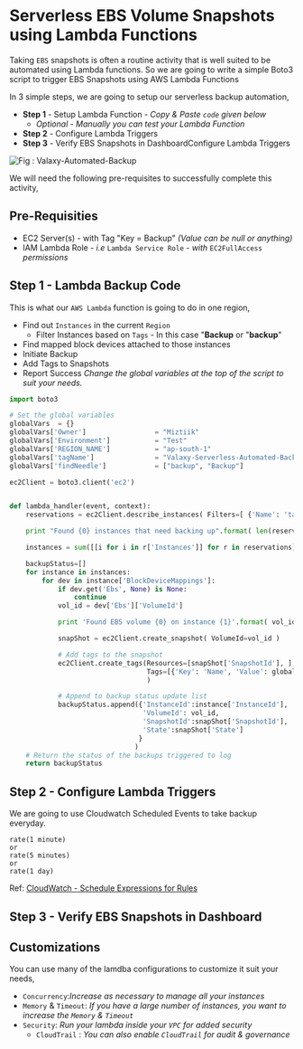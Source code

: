 # Serverless EBS Volume Snapshots using Lambda Functions
Taking `EBS` snapshots is often a routine activity that is well suited to be automated using Lambda functions. So we are going to write a simple Boto3 script to trigger EBS Snapshots using AWS Lambda Functions

In 3 simple steps, we are going to setup our serverless backup automation,
- **Step 1** - Setup Lambda Function - _Copy & Paste `code` given below_
  - _Optional - Manually you can test your Lambda Function_
- **Step 2** - Configure Lambda Triggers
- **Step 3** - Verify EBS Snapshots in DashboardConfigure Lambda Triggers

![Fig : Valaxy-Automated-Backup](https://raw.githubusercontent.com/miztiik/serverless-backup/master/images/Serverless-Backup.jpg)

We will need the following pre-requisites to successfully complete this activity,
## Pre-Requisities
- EC2 Server(s) - with Tag "Key = Backup" _(Value can be null or anything)_
- IAM Lambda Role - _i.e_ `Lambda Service Role` - _with_ `EC2FullAccess` _permissions_


## Step 1 - Lambda Backup Code
This is what our `AWS Lambda` function is going to do in one region,
- Find out `Instances` in the current `Region`
  - Filter Instances based on `Tags` - In this case "**Backup** or "**backup**"
- Find mapped block devices attached to those instances
- Initiate Backup
- Add Tags to Snapshots
- Report Success
_Change the global variables at the top of the script to suit your needs._
```py
import boto3

# Set the global variables
globalVars  = {}
globalVars['Owner']                 = "Miztiik"
globalVars['Environment']           = "Test"
globalVars['REGION_NAME']           = "ap-south-1"
globalVars['tagName']               = "Valaxy-Serverless-Automated-Backup"
globalVars['findNeedle']            = ["backup", "Backup"]

ec2Client = boto3.client('ec2')


def lambda_handler(event, context):
    reservations = ec2Client.describe_instances( Filters=[ {'Name': 'tag-key', 'Values': globalVars['findNeedle'] }] ).get('Reservations', [] )

    print "Found {0} instances that need backing up".format( len(reservations) )

    instances = sum([[i for i in r['Instances']] for r in reservations], [])

    backupStatus=[]
    for instance in instances:
        for dev in instance['BlockDeviceMappings']:
            if dev.get('Ebs', None) is None:
                continue
            vol_id = dev['Ebs']['VolumeId']

            print 'Found EBS volume {0} on instance {1}'.format( vol_id, instance['InstanceId'])

            snapShot = ec2Client.create_snapshot( VolumeId=vol_id )

            # Add tags to the snapshot
            ec2Client.create_tags(Resources=[snapShot['SnapshotId'], ],
                                  Tags=[{'Key': 'Name', 'Value': globalVars['tagName']}, ]
                                  )

            # Append to backup status update list
            backupStatus.append({'InstanceId':instance['InstanceId'],
                                 'VolumeId': vol_id,
                                 'SnapshotId':snapShot['SnapshotId'],
                                 'State':snapShot['State']
                                }
                               )
    # Return the status of the backups triggered to log
    return backupStatus
```

## Step 2 - Configure Lambda Triggers
We are going to use Cloudwatch Scheduled Events to take backup everyday.
```
rate(1 minute)
or
rate(5 minutes)
or
rate(1 day)
```
Ref: [CloudWatch - Schedule Expressions for Rules](http://docs.aws.amazon.com/AmazonCloudWatch/latest/events/ScheduledEvents.html#RateExpressions)

## Step 3 - Verify EBS Snapshots in Dashboard

## Customizations
You can use many of the lamdba configurations to customize it suit your needs,

- `Concurrency`:_Increase as necessary to manage all your instances_
- `Memory` & `Timeout`: _If you have a large number of instances, you want to increase the `Memory` & `Timeout`_
- `Security`: _Run your lambda inside your `VPC` for added security_
  - `CloudTrail` : _You can also enable `CloudTrail` for audit & governance_

